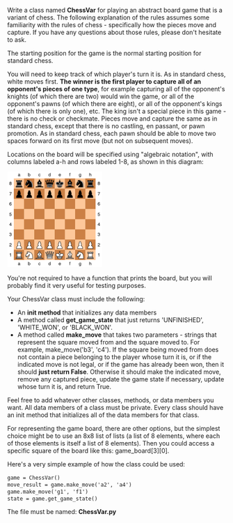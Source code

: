 
Write a class named **ChessVar** for playing an abstract board game that is a variant of chess. The following explanation of the rules assumes some familiarity with the rules of chess - specifically how the pieces move and capture. If you have any questions about those rules, please don't hesitate to ask.

The starting position for the game is the normal starting position for standard chess.

You will need to keep track of which player's turn it is. As in standard chess, white moves first. **The winner is the first player to capture all of an opponent's pieces of one type**, for example capturing all of the opponent's knights (of which there are two) would win the game, or all of the opponent's pawns (of which there are eight), or all of the opponent's kings (of which there is only one), etc. The king isn't a special piece in this game - there is no check or checkmate. Pieces move and capture the same as in standard chess, except that there is no castling, en passant, or pawn promotion. As in standard chess, each pawn should be able to move two spaces forward on its first move (but not on subsequent moves).

Locations on the board will be specified using "algebraic notation", with columns labeled a-h and rows labeled 1-8, as shown in this diagram:

![starting position for game](starting_position.png "starting position for game")

You're not required to have a function that prints the board, but you will probably find it very useful for testing purposes.

Your ChessVar class must include the following:
* An **init method** that initializes any data members
* A method called **get_game_state** that just returns 'UNFINISHED', 'WHITE_WON', or 'BLACK_WON'.
* A method called **make_move** that takes two parameters - strings that represent the square moved from and the square moved to.  For example, make_move('b3', 'c4').  If the square being moved from does not contain a piece belonging to the player whose turn it is, or if the indicated move is not legal, or if the game has already been won, then it should **just return False**.  Otherwise it should make the indicated move, remove any captured piece, update the game state if necessary, update whose turn it is, and return True.

Feel free to add whatever other classes, methods, or data members you want.  All data members of a class must be private.  Every class should have an init method that initializes all of the data members for that class.

For representing the game board, there are other options, but the simplest choice might be to use an 8x8 list of lists (a list of 8 elements, where each of those elements is itself a list of 8 elements). Then you could access a specific square of the board like this: game_board[3][0].

Here's a very simple example of how the class could be used:
```
game = ChessVar()
move_result = game.make_move('a2', 'a4')
game.make_move('g1', 'f1')
state = game.get_game_state()
```
The file must be named: **ChessVar.py**
